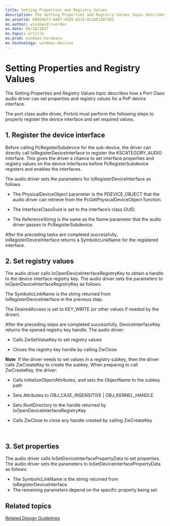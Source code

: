 ```yaml
---
title: Setting Properties and Registry Values
description: The Setting Properties and Registry Values topic describes how a Port Class audio driver can set properties and registry values for a PnP device interface.
ms.assetid: EB6E9673-4A87-45D9-A334-8C2AE33A7581
ms.author: windowsdriverdev
ms.date: 04/20/2017
ms.topic: article
ms.prod: windows-hardware
ms.technology: windows-devices
---
```


# Setting Properties and Registry Values


The Setting Properties and Registry Values topic describes how a Port Class audio driver can set properties and registry values for a PnP device interface.

The port class audio driver, Portcls must perform the following steps to properly register the device interface and set required values.

## <span id="1._register_the_device_interface"></span><span id="1._REGISTER_THE_DEVICE_INTERFACE"></span>1. Register the device interface


Before calling PcRegisterSubdevice for the sub-device, the driver can directly call IoRegisterDeviceInterface to register the KSCATEGORY\_AUDIO interface. This gives the driver a chance to set interface properties and registry values on the device interfaces before PcRegisterSubdevice registers and enables the interfaces.

The audio driver sets the parameters for IoRegisterDeviceInterface as follows.

-   The PhysicalDeviceObject parameter is the PDEVICE\_OBJECT that the audio driver can retrieve from the PcGetPhysicalDeviceObject function.

-   The InterfaceClassGuid is set to the interface’s class GUID.

-   The ReferenceString is the same as the Name parameter that the audio driver passes to PcRegisterSubdevice.

After the preceding tasks are completed successfully, IoRegisterDeviceInterface returns a SymbolicLinkName for the registered interface.

## <span id="2._set_registry_values"></span><span id="2._SET_REGISTRY_VALUES"></span>2. Set registry values


The audio driver calls IoOpenDeviceInterfaceRegistryKey to obtain a handle to the device interface registry key. The audio driver sets the parameters to IoOpenDeviceInterfaceRegistryKey as follows.

The SymbolicLinkName is the string returned from IoRegisterDeviceInterface in the previous step.

The DesiredAccess is set to KEY\_WRITE (or other values if needed by the driver).

After the preceding steps are completed successfully, DeviceInterfaceKey returns the opened registry key handle. The audio driver:

-   Calls ZwSetValueKey to set registry values

-   Closes the registry key handle by calling ZwClose

**Note**  If the driver needs to set values in a registry subkey, then the driver calls ZwCreateKey to create the subkey. When preparing to call ZwCreateKey, the driver:
-   Calls InitializeObjectAttributes, and sets the ObjectName to the subkey path

-   Sets Attributes to OBJ\_CASE\_INSENSITIVE | OBJ\_KERNEL\_HANDLE

-   Sets RootDirectory to the handle returned by IoOpenDeviceInterfaceRegistryKey

-   Calls ZwClose to close any handle created by calling ZwCreateKey

 

## <span id="3._set_properties"></span><span id="3._SET_PROPERTIES"></span>3. Set properties


The audio driver calls IoSetDeviceInterfacePropertyData to set properties. The audio driver sets the parameters to IoSetDeviceInterfacePropertyData as follows: 
- The SymbolicLinkName is the string returned from IoRegisterDeviceInterface. 
- The remaining parameters depend on the specific property being set.

## <span id="related_topics"></span>Related topics
[Related Design Guidelines](related-design-guidelines.md)  



